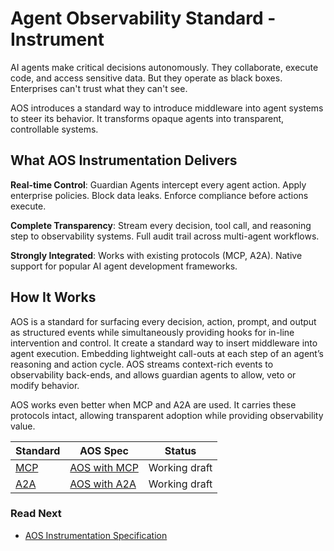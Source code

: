 # Agent Observability Standard - Instrument

AI agents make critical decisions autonomously. They collaborate, execute code, and access sensitive data. But they operate as black boxes. Enterprises can't trust what they can't see.

AOS introduces a standard way to introduce middleware into agent systems to steer its behavior. It transforms opaque agents into transparent, controllable systems.

## What AOS Instrumentation Delivers

**Real-time Control**: Guardian Agents intercept every agent action. Apply enterprise policies. Block data leaks. Enforce compliance before actions execute.

**Complete Transparency**: Stream every decision, tool call, and reasoning step to observability systems. Full audit trail across multi-agent workflows.

**Strongly Integrated**: Works with existing protocols (MCP, A2A). Native support for popular AI agent development frameworks.

## How It Works

AOS is a standard for surfacing every decision, action, prompt, and output as structured events while simultaneously providing hooks for in-line intervention and control.
It create a standard way to insert middleware into agent execution.
Embedding lightweight call-outs at each step of an agent’s reasoning and action cycle.
AOS streams context-rich events to observability back-ends, and allows guardian agents to allow, veto or modify behavior.

AOS works even better when MCP and A2A are used.
It carries these protocols intact, allowing transparent adoption while providing observability value.

| Standard | AOS Spec | Status |
|--|--|--|
| [MCP](https://modelcontextprotocol.io/introduction) | [AOS with MCP](./extend_mcp.md) | Working draft |
| [A2A](https://google-a2a.github.io/A2A/) | [AOS with A2A](./extend_a2a.md) | Working draft |

### Read Next

- [AOS Instrumentation Specification](./specification.md)